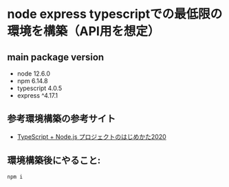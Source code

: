 # node express typescriptでの最低限の環境を構築（API用を想定）


## main package version
- node 12.6.0
- npm 6.14.8
- typescript 4.0.5
- express ^4.17.1

## 参考環境構築の参考サイト
- [TypeScript + Node.js プロジェクトのはじめかた2020](https://qiita.com/notakaos/items/3bbd2293e2ff286d9f49)

## 環境構築後にやること:
```
npm i
```
